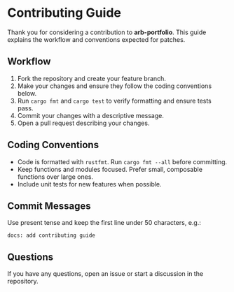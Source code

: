 # Contributing Guide

Thank you for considering a contribution to **arb-portfolio**. This guide explains the workflow and conventions expected for patches.

## Workflow

1. Fork the repository and create your feature branch.
2. Make your changes and ensure they follow the coding conventions below.
3. Run `cargo fmt` and `cargo test` to verify formatting and ensure tests pass.
4. Commit your changes with a descriptive message.
5. Open a pull request describing your changes.

## Coding Conventions

- Code is formatted with `rustfmt`. Run `cargo fmt --all` before committing.
- Keep functions and modules focused. Prefer small, composable functions over large ones.
- Include unit tests for new features when possible.

## Commit Messages

Use present tense and keep the first line under 50 characters, e.g.:

```
docs: add contributing guide
```

## Questions

If you have any questions, open an issue or start a discussion in the repository.
